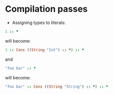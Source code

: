 # Compilation passes

- Assigning types to literals:

```ruby
1 :: *
```

will become:

```ruby
1 :: Cons ((String "Int") :: *) :: * 
```

and

```ruby
"foo bar" :: *
```

will become:

```ruby
"foo bar" :: Cons ((String "String") :: *) :: * 
```
